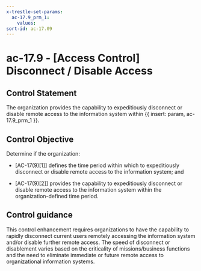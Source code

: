 ```yaml
---
x-trestle-set-params:
  ac-17.9_prm_1:
    values:
sort-id: ac-17.09
---
```


# ac-17.9 - \[Access Control\] Disconnect / Disable Access

## Control Statement

The organization provides the capability to expeditiously disconnect or disable remote access to the information system within {{ insert: param, ac-17.9_prm_1 }}.

## Control Objective

Determine if the organization:

- \[AC-17(9)[1]\] defines the time period within which to expeditiously disconnect or disable remote access to the information system; and

- \[AC-17(9)[2]\] provides the capability to expeditiously disconnect or disable remote access to the information system within the organization-defined time period.

## Control guidance

This control enhancement requires organizations to have the capability to rapidly disconnect current users remotely accessing the information system and/or disable further remote access. The speed of disconnect or disablement varies based on the criticality of missions/business functions and the need to eliminate immediate or future remote access to organizational information systems.
